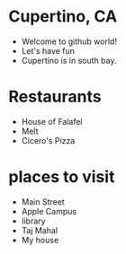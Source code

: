 

# Cupertino, CA

- Welcome to github world!
- Let's have fun
- Cupertino is in south bay.

# Restaurants
- House of Falafel
- Melt
- Cicero's Pizza

# places to visit
- Main Street
- Apple Campus
- library
- Taj Mahal
- My house
